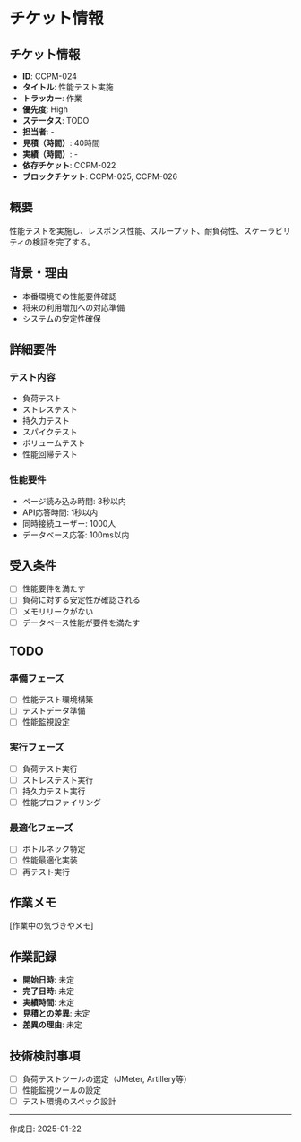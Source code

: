 # チケット情報

## チケット情報
- **ID**: CCPM-024
- **タイトル**: 性能テスト実施
- **トラッカー**: 作業
- **優先度**: High
- **ステータス**: TODO
- **担当者**: -
- **見積（時間）**: 40時間
- **実績（時間）**: -
- **依存チケット**: CCPM-022
- **ブロックチケット**: CCPM-025, CCPM-026

## 概要
性能テストを実施し、レスポンス性能、スループット、耐負荷性、スケーラビリティの検証を完了する。

## 背景・理由
- 本番環境での性能要件確認
- 将来の利用増加への対応準備
- システムの安定性確保

## 詳細要件
### テスト内容
- 負荷テスト
- ストレステスト
- 持久力テスト
- スパイクテスト
- ボリュームテスト
- 性能回帰テスト

### 性能要件
- ページ読み込み時間: 3秒以内
- API応答時間: 1秒以内
- 同時接続ユーザー: 1000人
- データベース応答: 100ms以内

## 受入条件
- [ ] 性能要件を満たす
- [ ] 負荷に対する安定性が確認される
- [ ] メモリリークがない
- [ ] データベース性能が要件を満たす

## TODO
### 準備フェーズ
- [ ] 性能テスト環境構築
- [ ] テストデータ準備
- [ ] 性能監視設定

### 実行フェーズ
- [ ] 負荷テスト実行
- [ ] ストレステスト実行
- [ ] 持久力テスト実行
- [ ] 性能プロファイリング

### 最適化フェーズ
- [ ] ボトルネック特定
- [ ] 性能最適化実装
- [ ] 再テスト実行

## 作業メモ
[作業中の気づきやメモ]

## 作業記録
- **開始日時**: 未定
- **完了日時**: 未定
- **実績時間**: 未定
- **見積との差異**: 未定
- **差異の理由**: 未定

## 技術検討事項
- [ ] 負荷テストツールの選定（JMeter, Artillery等）
- [ ] 性能監視ツールの設定
- [ ] テスト環境のスペック設計

---

作成日: 2025-01-22